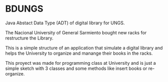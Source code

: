 # BDUNGS
Java Abstact Data Type (ADT) of digital library for UNGS.

The Nacional University of General Sarmiento bought new racks for restructure the Library.

This is a simple structure of an application that simulate a digital library
and helps the University to organize and manange their books in the racks.

This proyect was made for programming class at University and is just a simple sketch with 3 classes
and some methods like insert books or re-organize.
